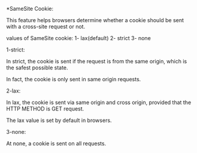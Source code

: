 *SameSite Cookie: 

This feature helps browsers determine whether a cookie should be sent with a cross-site request or not.

values of SameSite cookie: 
1- lax(default) 
2- strict
3- none 


1-strict:


In strict, the cookie is sent if the request is from the same origin, which is the safest possible state. 

In fact, the cookie is only sent in same origin requests.



2-lax:



In lax, the cookie is sent via same origin and cross origin, provided that the HTTP METHOD is GET request. 

The lax value is set by default in browsers.


3-none:

At none, a cookie is sent on all requests.
